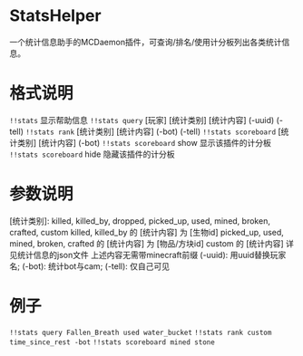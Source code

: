# StatsHelper
一个统计信息助手的MCDaemon插件，可查询/排名/使用计分板列出各类统计信息。
# 格式说明
`!!stats` 显示帮助信息
`!!stats query` [玩家] [统计类别] [统计内容] (-uuid) (-tell)
`!!stats rank` [统计类别] [统计内容] (-bot) (-tell)
`!!stats scoreboard` [统计类别] [统计内容] (-bot)
`!!stats scoreboard` show 显示该插件的计分板
`!!stats scoreboard` hide 隐藏该插件的计分板
# 参数说明
[统计类别]: killed, killed_by, dropped, picked_up, used, mined, broken, crafted, custom
killed, killed_by 的 [统计内容] 为 [生物id]
picked_up, used, mined, broken, crafted 的 [统计内容] 为 [物品/方块id]
custom 的 [统计内容] 详见统计信息的json文件
上述内容无需带minecraft前缀
(-uuid): 用uuid替换玩家名; (-bot): 统计bot与cam; (-tell): 仅自己可见
# 例子
`!!stats query Fallen_Breath used water_bucket`
`!!stats rank custom time_since_rest -bot`
`!!stats scoreboard mined stone`
